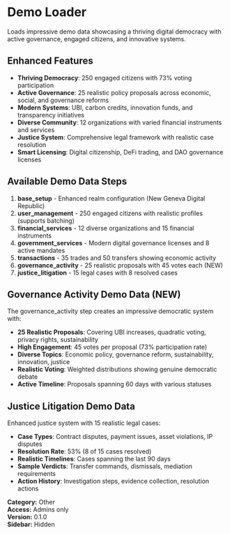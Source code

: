 # Demo Loader

Loads impressive demo data showcasing a thriving digital democracy with active governance, engaged citizens, and innovative systems.

## Enhanced Features
- **Thriving Democracy**: 250 engaged citizens with 73% voting participation
- **Active Governance**: 25 realistic policy proposals across economic, social, and governance reforms
- **Modern Systems**: UBI, carbon credits, innovation funds, and transparency initiatives
- **Diverse Community**: 12 organizations with varied financial instruments and services
- **Justice System**: Comprehensive legal framework with realistic case resolution
- **Smart Licensing**: Digital citizenship, DeFi trading, and DAO governance licenses

## Available Demo Data Steps

1. **base_setup** - Enhanced realm configuration (New Geneva Digital Republic)
2. **user_management** - 250 engaged citizens with realistic profiles (supports batching)
3. **financial_services** - 12 diverse organizations and 15 financial instruments
4. **government_services** - Modern digital governance licenses and 8 active mandates
5. **transactions** - 35 trades and 50 transfers showing economic activity
6. **governance_activity** - 25 realistic proposals with 45 votes each (NEW)
7. **justice_litigation** - 15 legal cases with 8 resolved cases

## Governance Activity Demo Data (NEW)

The governance_activity step creates an impressive democratic system with:
- **25 Realistic Proposals**: Covering UBI increases, quadratic voting, privacy rights, sustainability
- **High Engagement**: 45 votes per proposal (73% participation rate)
- **Diverse Topics**: Economic policy, governance reform, sustainability, innovation, justice
- **Realistic Voting**: Weighted distributions showing genuine democratic debate
- **Active Timeline**: Proposals spanning 60 days with various statuses

## Justice Litigation Demo Data

Enhanced justice system with 15 realistic legal cases:
- **Case Types**: Contract disputes, payment issues, asset violations, IP disputes
- **Resolution Rate**: 53% (8 of 15 cases resolved)
- **Realistic Timelines**: Cases spanning the last 90 days
- **Sample Verdicts**: Transfer commands, dismissals, mediation requirements
- **Action History**: Investigation steps, evidence collection, resolution actions

**Category:** Other  
**Access:** Admins only  
**Version:** 0.1.0  
**Sidebar:** Hidden
